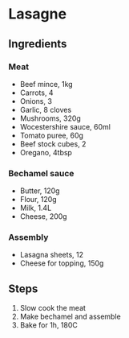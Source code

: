 # Lasagne

## Ingredients

### Meat
- Beef mince, 1kg
- Carrots, 4
- Onions, 3
- Garlic, 8 cloves
- Mushrooms, 320g
- Wocestershire sauce, 60ml
- Tomato puree, 60g
- Beef stock cubes, 2
- Oregano, 4tbsp

### Bechamel sauce

- Butter, 120g
- Flour, 120g
- Milk, 1.4L
- Cheese, 200g

### Assembly 
- Lasagna sheets, 12
- Cheese for topping, 150g

## Steps
1. Slow cook the meat
1. Make bechamel and assemble
1. Bake for 1h, 180C



